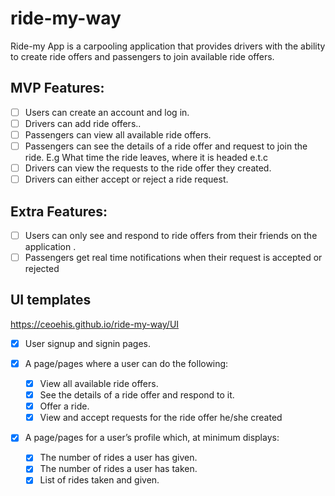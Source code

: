 # ride-my-way

Ride-my App is a carpooling application that provides drivers with the ability to create ride offers
and passengers to join available ride offers.

## MVP Features:

* [ ] Users can create an account and log in.
* [ ] Drivers can add ride offers..
* [ ] Passengers can view all available ride offers.
* [ ] Passengers can see the details of a ride offer and request to join the ride. E.g What time
the ride leaves, where it is headed e.t.c
* [ ] Drivers can view the requests to the ride offer they created.
* [ ] Drivers can either accept or reject a ride request.

## Extra Features:

* [ ] Users can only see and respond to ride offers from their friends on the application .
* [ ] Passengers get real time notifications when their request is accepted or rejected

## UI templates

https://ceoehis.github.io/ride-my-way/UI

* [x] User signup and signin pages.

* [x] A page/pages where a user can do the following:
  * [x] View all available ride offers.
  * [x] See the details of a ride offer and respond to it.
  * [x] Offer a ride.
  * [x] View and accept requests for the ride offer he/she created
* [x] A page/pages for a user’s profile which, at minimum displays:
  * [x] The number of rides a user has given.
  * [x] The number of rides a user has taken.
  * [x] List of rides taken and given.
